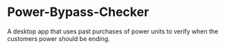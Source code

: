 # Power-Bypass-Checker
A desktop app that uses past purchases of power units to verify when the customers power should be ending. 
